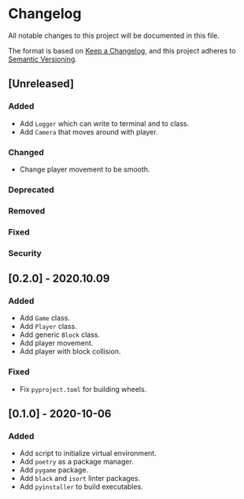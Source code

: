 # Changelog

All notable changes to this project will be documented in this file.

The format is based on [Keep a Changelog](https://keepachangelog.com/en/1.0.0/),
and this project adheres to [Semantic Versioning](https://semver.org/spec/v2.0.0.html).

## [Unreleased]

### Added

- Add `Logger` which can write to terminal and to class.
- Add `Camera` that moves around with player.

### Changed

- Change player movement to be smooth.

### Deprecated
### Removed
### Fixed
### Security


## [0.2.0] - 2020.10.09

### Added

- Add `Game` class.
- Add `Player` class.
- Add generic `Block` class.
- Add player movement.
- Add player with block collision.

### Fixed

- Fix `pyproject.toml` for building wheels.


## [0.1.0] - 2020-10-06

### Added

- Add script to initialize virtual environment.
- Add `poetry` as a package manager.
- Add `pygame` package.
- Add `black` and `isort` linter packages.
- Add `pyinstaller` to build executables.
